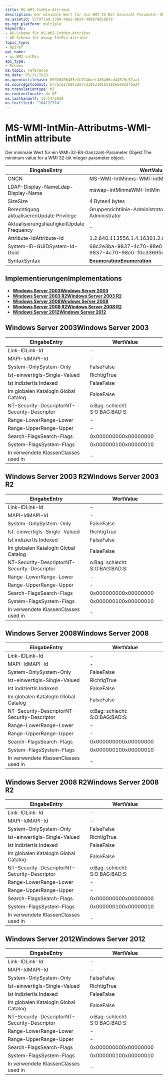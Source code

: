 ```yaml
---
title: MS-WMI-IntMin-Attribut
description: Der minimale Wert für ein WMI-32-Bit-Ganzzahl-Parameter Objekt.
ms.assetid: 55f0f7ad-33d8-48e2-9924-49897085b078
ms.tgt_platform: multiple
keywords:
- AD-Schema für MS-WMI-IntMin-Attribut
- AD-Schema für mswap-IntMin-Attribut
topic_type:
- apiref
api_name:
- ms-WMI-intMin
api_type:
- Schema
ms.topic: reference
ms.date: 05/31/2018
ms.openlocfilehash: 69920496485e1b774bbef430466cd44529c57aa1
ms.sourcegitcommit: b77ace27b0432e7cd3863191b11926be032fbe2f
ms.translationtype: MT
ms.contentlocale: de-DE
ms.lasthandoff: 12/14/2020
ms.locfileid: "104122774"
---
```

# <a name="ms-wmi-intmin-attribute"></a><span data-ttu-id="33a71-105">MS-WMI-IntMin-Attribut</span><span class="sxs-lookup"><span data-stu-id="33a71-105">ms-WMI-intMin attribute</span></span>

<span data-ttu-id="33a71-106">Der minimale Wert für ein WMI-32-Bit-Ganzzahl-Parameter Objekt.</span><span class="sxs-lookup"><span data-stu-id="33a71-106">The minimum value for a WMI 32-bit integer parameter object.</span></span>



| <span data-ttu-id="33a71-107">Eingabe</span><span class="sxs-lookup"><span data-stu-id="33a71-107">Entry</span></span> | <span data-ttu-id="33a71-108">Wert</span><span class="sxs-lookup"><span data-stu-id="33a71-108">Value</span></span> |
|-------------------|--------------------------------------|
| <span data-ttu-id="33a71-109">CN</span><span class="sxs-lookup"><span data-stu-id="33a71-109">CN</span></span>                | <span data-ttu-id="33a71-110">MS-WMI-IntMin</span><span class="sxs-lookup"><span data-stu-id="33a71-110">ms-WMI-intMin</span></span>                        |
| <span data-ttu-id="33a71-111">LDAP-Display-Name</span><span class="sxs-lookup"><span data-stu-id="33a71-111">Ldap-Display-Name</span></span> | <span data-ttu-id="33a71-112">mswap-IntMin</span><span class="sxs-lookup"><span data-stu-id="33a71-112">msWMI-IntMin</span></span>                         |
| <span data-ttu-id="33a71-113">Size</span><span class="sxs-lookup"><span data-stu-id="33a71-113">Size</span></span>              | <span data-ttu-id="33a71-114">4 Bytes</span><span class="sxs-lookup"><span data-stu-id="33a71-114">4 bytes</span></span>                              |
| <span data-ttu-id="33a71-115">Berechtigung aktualisieren</span><span class="sxs-lookup"><span data-stu-id="33a71-115">Update Privilege</span></span>  | <span data-ttu-id="33a71-116">Gruppenrichtlinie-Administrator</span><span class="sxs-lookup"><span data-stu-id="33a71-116">Group Policy Administrator</span></span>           |
| <span data-ttu-id="33a71-117">Aktualisierungshäufigkeit</span><span class="sxs-lookup"><span data-stu-id="33a71-117">Update Frequency</span></span>  | \-                                   |
| <span data-ttu-id="33a71-118">Attribute-Id</span><span class="sxs-lookup"><span data-stu-id="33a71-118">Attribute-Id</span></span>      | <span data-ttu-id="33a71-119">1.2.840.113556.1.4.1630</span><span class="sxs-lookup"><span data-stu-id="33a71-119">1.2.840.113556.1.4.1630</span></span>              |
| <span data-ttu-id="33a71-120">System-ID-GUID</span><span class="sxs-lookup"><span data-stu-id="33a71-120">System-Id-Guid</span></span>    | <span data-ttu-id="33a71-121">68c2e3ba-9837-4c70-98e0-f d023</span><span class="sxs-lookup"><span data-stu-id="33a71-121">68c2e3ba-9837-4c70-98e0-f0c33695d023</span></span> |
| <span data-ttu-id="33a71-122">Syntax</span><span class="sxs-lookup"><span data-stu-id="33a71-122">Syntax</span></span>            | [<span data-ttu-id="33a71-123">**Enumeration**</span><span class="sxs-lookup"><span data-stu-id="33a71-123">**Enumeration**</span></span>](s-enumeration.md) |



## <a name="implementations"></a><span data-ttu-id="33a71-124">Implementierungen</span><span class="sxs-lookup"><span data-stu-id="33a71-124">Implementations</span></span>

-   [<span data-ttu-id="33a71-125">**Windows Server 2003**</span><span class="sxs-lookup"><span data-stu-id="33a71-125">**Windows Server 2003**</span></span>](#windows-server-2003)
-   [<span data-ttu-id="33a71-126">**Windows Server 2003 R2**</span><span class="sxs-lookup"><span data-stu-id="33a71-126">**Windows Server 2003 R2**</span></span>](#windows-server-2003-r2)
-   [<span data-ttu-id="33a71-127">**Windows Server 2008**</span><span class="sxs-lookup"><span data-stu-id="33a71-127">**Windows Server 2008**</span></span>](#windows-server-2008)
-   [<span data-ttu-id="33a71-128">**Windows Server 2008 R2**</span><span class="sxs-lookup"><span data-stu-id="33a71-128">**Windows Server 2008 R2**</span></span>](#windows-server-2008-r2)
-   [<span data-ttu-id="33a71-129">**Windows Server 2012**</span><span class="sxs-lookup"><span data-stu-id="33a71-129">**Windows Server 2012**</span></span>](#windows-server-2012)

## <a name="windows-server-2003"></a><span data-ttu-id="33a71-130">Windows Server 2003</span><span class="sxs-lookup"><span data-stu-id="33a71-130">Windows Server 2003</span></span>



| <span data-ttu-id="33a71-131">Eingabe</span><span class="sxs-lookup"><span data-stu-id="33a71-131">Entry</span></span> | <span data-ttu-id="33a71-132">Wert</span><span class="sxs-lookup"><span data-stu-id="33a71-132">Value</span></span> |
|------------------------|--------------|
| <span data-ttu-id="33a71-133">Link-ID</span><span class="sxs-lookup"><span data-stu-id="33a71-133">Link-Id</span></span>                | \-           |
| <span data-ttu-id="33a71-134">MAPI-Id</span><span class="sxs-lookup"><span data-stu-id="33a71-134">MAPI-Id</span></span>                | \-           |
| <span data-ttu-id="33a71-135">System-Only</span><span class="sxs-lookup"><span data-stu-id="33a71-135">System-Only</span></span>            | <span data-ttu-id="33a71-136">False</span><span class="sxs-lookup"><span data-stu-id="33a71-136">False</span></span>        |
| <span data-ttu-id="33a71-137">Ist-einwertig</span><span class="sxs-lookup"><span data-stu-id="33a71-137">Is-Single-Valued</span></span>       | <span data-ttu-id="33a71-138">Richtig</span><span class="sxs-lookup"><span data-stu-id="33a71-138">True</span></span>         |
| <span data-ttu-id="33a71-139">Ist indiziert</span><span class="sxs-lookup"><span data-stu-id="33a71-139">Is Indexed</span></span>             | <span data-ttu-id="33a71-140">False</span><span class="sxs-lookup"><span data-stu-id="33a71-140">False</span></span>        |
| <span data-ttu-id="33a71-141">Im globalen Katalog</span><span class="sxs-lookup"><span data-stu-id="33a71-141">In Global Catalog</span></span>      | <span data-ttu-id="33a71-142">False</span><span class="sxs-lookup"><span data-stu-id="33a71-142">False</span></span>        |
| <span data-ttu-id="33a71-143">NT-Security-Descriptor</span><span class="sxs-lookup"><span data-stu-id="33a71-143">NT-Security-Descriptor</span></span> | <span data-ttu-id="33a71-144">o:Bag: schlecht: S:</span><span class="sxs-lookup"><span data-stu-id="33a71-144">O:BAG:BAD:S:</span></span> |
| <span data-ttu-id="33a71-145">Range-Lower</span><span class="sxs-lookup"><span data-stu-id="33a71-145">Range-Lower</span></span>            | \-           |
| <span data-ttu-id="33a71-146">Range-Upper</span><span class="sxs-lookup"><span data-stu-id="33a71-146">Range-Upper</span></span>            | \-           |
| <span data-ttu-id="33a71-147">Search-Flags</span><span class="sxs-lookup"><span data-stu-id="33a71-147">Search-Flags</span></span>           | <span data-ttu-id="33a71-148">0x00000000</span><span class="sxs-lookup"><span data-stu-id="33a71-148">0x00000000</span></span>   |
| <span data-ttu-id="33a71-149">System-Flags</span><span class="sxs-lookup"><span data-stu-id="33a71-149">System-Flags</span></span>           | <span data-ttu-id="33a71-150">0x00000010</span><span class="sxs-lookup"><span data-stu-id="33a71-150">0x00000010</span></span>   |
| <span data-ttu-id="33a71-151">In verwendete Klassen</span><span class="sxs-lookup"><span data-stu-id="33a71-151">Classes used in</span></span>        | \-           |



## <a name="windows-server-2003-r2"></a><span data-ttu-id="33a71-152">Windows Server 2003 R2</span><span class="sxs-lookup"><span data-stu-id="33a71-152">Windows Server 2003 R2</span></span>



| <span data-ttu-id="33a71-153">Eingabe</span><span class="sxs-lookup"><span data-stu-id="33a71-153">Entry</span></span> | <span data-ttu-id="33a71-154">Wert</span><span class="sxs-lookup"><span data-stu-id="33a71-154">Value</span></span> |
|------------------------|--------------|
| <span data-ttu-id="33a71-155">Link-ID</span><span class="sxs-lookup"><span data-stu-id="33a71-155">Link-Id</span></span>                | \-           |
| <span data-ttu-id="33a71-156">MAPI-Id</span><span class="sxs-lookup"><span data-stu-id="33a71-156">MAPI-Id</span></span>                | \-           |
| <span data-ttu-id="33a71-157">System-Only</span><span class="sxs-lookup"><span data-stu-id="33a71-157">System-Only</span></span>            | <span data-ttu-id="33a71-158">False</span><span class="sxs-lookup"><span data-stu-id="33a71-158">False</span></span>        |
| <span data-ttu-id="33a71-159">Ist-einwertig</span><span class="sxs-lookup"><span data-stu-id="33a71-159">Is-Single-Valued</span></span>       | <span data-ttu-id="33a71-160">Richtig</span><span class="sxs-lookup"><span data-stu-id="33a71-160">True</span></span>         |
| <span data-ttu-id="33a71-161">Ist indiziert</span><span class="sxs-lookup"><span data-stu-id="33a71-161">Is Indexed</span></span>             | <span data-ttu-id="33a71-162">False</span><span class="sxs-lookup"><span data-stu-id="33a71-162">False</span></span>        |
| <span data-ttu-id="33a71-163">Im globalen Katalog</span><span class="sxs-lookup"><span data-stu-id="33a71-163">In Global Catalog</span></span>      | <span data-ttu-id="33a71-164">False</span><span class="sxs-lookup"><span data-stu-id="33a71-164">False</span></span>        |
| <span data-ttu-id="33a71-165">NT-Security-Descriptor</span><span class="sxs-lookup"><span data-stu-id="33a71-165">NT-Security-Descriptor</span></span> | <span data-ttu-id="33a71-166">o:Bag: schlecht: S:</span><span class="sxs-lookup"><span data-stu-id="33a71-166">O:BAG:BAD:S:</span></span> |
| <span data-ttu-id="33a71-167">Range-Lower</span><span class="sxs-lookup"><span data-stu-id="33a71-167">Range-Lower</span></span>            | \-           |
| <span data-ttu-id="33a71-168">Range-Upper</span><span class="sxs-lookup"><span data-stu-id="33a71-168">Range-Upper</span></span>            | \-           |
| <span data-ttu-id="33a71-169">Search-Flags</span><span class="sxs-lookup"><span data-stu-id="33a71-169">Search-Flags</span></span>           | <span data-ttu-id="33a71-170">0x00000000</span><span class="sxs-lookup"><span data-stu-id="33a71-170">0x00000000</span></span>   |
| <span data-ttu-id="33a71-171">System-Flags</span><span class="sxs-lookup"><span data-stu-id="33a71-171">System-Flags</span></span>           | <span data-ttu-id="33a71-172">0x00000010</span><span class="sxs-lookup"><span data-stu-id="33a71-172">0x00000010</span></span>   |
| <span data-ttu-id="33a71-173">In verwendete Klassen</span><span class="sxs-lookup"><span data-stu-id="33a71-173">Classes used in</span></span>        | \-           |



## <a name="windows-server-2008"></a><span data-ttu-id="33a71-174">Windows Server 2008</span><span class="sxs-lookup"><span data-stu-id="33a71-174">Windows Server 2008</span></span>



| <span data-ttu-id="33a71-175">Eingabe</span><span class="sxs-lookup"><span data-stu-id="33a71-175">Entry</span></span> | <span data-ttu-id="33a71-176">Wert</span><span class="sxs-lookup"><span data-stu-id="33a71-176">Value</span></span> |
|------------------------|--------------|
| <span data-ttu-id="33a71-177">Link-ID</span><span class="sxs-lookup"><span data-stu-id="33a71-177">Link-Id</span></span>                | \-           |
| <span data-ttu-id="33a71-178">MAPI-Id</span><span class="sxs-lookup"><span data-stu-id="33a71-178">MAPI-Id</span></span>                | \-           |
| <span data-ttu-id="33a71-179">System-Only</span><span class="sxs-lookup"><span data-stu-id="33a71-179">System-Only</span></span>            | <span data-ttu-id="33a71-180">False</span><span class="sxs-lookup"><span data-stu-id="33a71-180">False</span></span>        |
| <span data-ttu-id="33a71-181">Ist-einwertig</span><span class="sxs-lookup"><span data-stu-id="33a71-181">Is-Single-Valued</span></span>       | <span data-ttu-id="33a71-182">Richtig</span><span class="sxs-lookup"><span data-stu-id="33a71-182">True</span></span>         |
| <span data-ttu-id="33a71-183">Ist indiziert</span><span class="sxs-lookup"><span data-stu-id="33a71-183">Is Indexed</span></span>             | <span data-ttu-id="33a71-184">False</span><span class="sxs-lookup"><span data-stu-id="33a71-184">False</span></span>        |
| <span data-ttu-id="33a71-185">Im globalen Katalog</span><span class="sxs-lookup"><span data-stu-id="33a71-185">In Global Catalog</span></span>      | <span data-ttu-id="33a71-186">False</span><span class="sxs-lookup"><span data-stu-id="33a71-186">False</span></span>        |
| <span data-ttu-id="33a71-187">NT-Security-Descriptor</span><span class="sxs-lookup"><span data-stu-id="33a71-187">NT-Security-Descriptor</span></span> | <span data-ttu-id="33a71-188">o:Bag: schlecht: S:</span><span class="sxs-lookup"><span data-stu-id="33a71-188">O:BAG:BAD:S:</span></span> |
| <span data-ttu-id="33a71-189">Range-Lower</span><span class="sxs-lookup"><span data-stu-id="33a71-189">Range-Lower</span></span>            | \-           |
| <span data-ttu-id="33a71-190">Range-Upper</span><span class="sxs-lookup"><span data-stu-id="33a71-190">Range-Upper</span></span>            | \-           |
| <span data-ttu-id="33a71-191">Search-Flags</span><span class="sxs-lookup"><span data-stu-id="33a71-191">Search-Flags</span></span>           | <span data-ttu-id="33a71-192">0x00000000</span><span class="sxs-lookup"><span data-stu-id="33a71-192">0x00000000</span></span>   |
| <span data-ttu-id="33a71-193">System-Flags</span><span class="sxs-lookup"><span data-stu-id="33a71-193">System-Flags</span></span>           | <span data-ttu-id="33a71-194">0x00000010</span><span class="sxs-lookup"><span data-stu-id="33a71-194">0x00000010</span></span>   |
| <span data-ttu-id="33a71-195">In verwendete Klassen</span><span class="sxs-lookup"><span data-stu-id="33a71-195">Classes used in</span></span>        | \-           |



## <a name="windows-server-2008-r2"></a><span data-ttu-id="33a71-196">Windows Server 2008 R2</span><span class="sxs-lookup"><span data-stu-id="33a71-196">Windows Server 2008 R2</span></span>



| <span data-ttu-id="33a71-197">Eingabe</span><span class="sxs-lookup"><span data-stu-id="33a71-197">Entry</span></span> | <span data-ttu-id="33a71-198">Wert</span><span class="sxs-lookup"><span data-stu-id="33a71-198">Value</span></span> |
|------------------------|--------------|
| <span data-ttu-id="33a71-199">Link-ID</span><span class="sxs-lookup"><span data-stu-id="33a71-199">Link-Id</span></span>                | \-           |
| <span data-ttu-id="33a71-200">MAPI-Id</span><span class="sxs-lookup"><span data-stu-id="33a71-200">MAPI-Id</span></span>                | \-           |
| <span data-ttu-id="33a71-201">System-Only</span><span class="sxs-lookup"><span data-stu-id="33a71-201">System-Only</span></span>            | <span data-ttu-id="33a71-202">False</span><span class="sxs-lookup"><span data-stu-id="33a71-202">False</span></span>        |
| <span data-ttu-id="33a71-203">Ist-einwertig</span><span class="sxs-lookup"><span data-stu-id="33a71-203">Is-Single-Valued</span></span>       | <span data-ttu-id="33a71-204">Richtig</span><span class="sxs-lookup"><span data-stu-id="33a71-204">True</span></span>         |
| <span data-ttu-id="33a71-205">Ist indiziert</span><span class="sxs-lookup"><span data-stu-id="33a71-205">Is Indexed</span></span>             | <span data-ttu-id="33a71-206">False</span><span class="sxs-lookup"><span data-stu-id="33a71-206">False</span></span>        |
| <span data-ttu-id="33a71-207">Im globalen Katalog</span><span class="sxs-lookup"><span data-stu-id="33a71-207">In Global Catalog</span></span>      | <span data-ttu-id="33a71-208">False</span><span class="sxs-lookup"><span data-stu-id="33a71-208">False</span></span>        |
| <span data-ttu-id="33a71-209">NT-Security-Descriptor</span><span class="sxs-lookup"><span data-stu-id="33a71-209">NT-Security-Descriptor</span></span> | <span data-ttu-id="33a71-210">o:Bag: schlecht: S:</span><span class="sxs-lookup"><span data-stu-id="33a71-210">O:BAG:BAD:S:</span></span> |
| <span data-ttu-id="33a71-211">Range-Lower</span><span class="sxs-lookup"><span data-stu-id="33a71-211">Range-Lower</span></span>            | \-           |
| <span data-ttu-id="33a71-212">Range-Upper</span><span class="sxs-lookup"><span data-stu-id="33a71-212">Range-Upper</span></span>            | \-           |
| <span data-ttu-id="33a71-213">Search-Flags</span><span class="sxs-lookup"><span data-stu-id="33a71-213">Search-Flags</span></span>           | <span data-ttu-id="33a71-214">0x00000000</span><span class="sxs-lookup"><span data-stu-id="33a71-214">0x00000000</span></span>   |
| <span data-ttu-id="33a71-215">System-Flags</span><span class="sxs-lookup"><span data-stu-id="33a71-215">System-Flags</span></span>           | <span data-ttu-id="33a71-216">0x00000010</span><span class="sxs-lookup"><span data-stu-id="33a71-216">0x00000010</span></span>   |
| <span data-ttu-id="33a71-217">In verwendete Klassen</span><span class="sxs-lookup"><span data-stu-id="33a71-217">Classes used in</span></span>        | \-           |



## <a name="windows-server-2012"></a><span data-ttu-id="33a71-218">Windows Server 2012</span><span class="sxs-lookup"><span data-stu-id="33a71-218">Windows Server 2012</span></span>



| <span data-ttu-id="33a71-219">Eingabe</span><span class="sxs-lookup"><span data-stu-id="33a71-219">Entry</span></span> | <span data-ttu-id="33a71-220">Wert</span><span class="sxs-lookup"><span data-stu-id="33a71-220">Value</span></span> |
|------------------------|--------------|
| <span data-ttu-id="33a71-221">Link-ID</span><span class="sxs-lookup"><span data-stu-id="33a71-221">Link-Id</span></span>                | \-           |
| <span data-ttu-id="33a71-222">MAPI-Id</span><span class="sxs-lookup"><span data-stu-id="33a71-222">MAPI-Id</span></span>                | \-           |
| <span data-ttu-id="33a71-223">System-Only</span><span class="sxs-lookup"><span data-stu-id="33a71-223">System-Only</span></span>            | <span data-ttu-id="33a71-224">False</span><span class="sxs-lookup"><span data-stu-id="33a71-224">False</span></span>        |
| <span data-ttu-id="33a71-225">Ist-einwertig</span><span class="sxs-lookup"><span data-stu-id="33a71-225">Is-Single-Valued</span></span>       | <span data-ttu-id="33a71-226">Richtig</span><span class="sxs-lookup"><span data-stu-id="33a71-226">True</span></span>         |
| <span data-ttu-id="33a71-227">Ist indiziert</span><span class="sxs-lookup"><span data-stu-id="33a71-227">Is Indexed</span></span>             | <span data-ttu-id="33a71-228">False</span><span class="sxs-lookup"><span data-stu-id="33a71-228">False</span></span>        |
| <span data-ttu-id="33a71-229">Im globalen Katalog</span><span class="sxs-lookup"><span data-stu-id="33a71-229">In Global Catalog</span></span>      | <span data-ttu-id="33a71-230">False</span><span class="sxs-lookup"><span data-stu-id="33a71-230">False</span></span>        |
| <span data-ttu-id="33a71-231">NT-Security-Descriptor</span><span class="sxs-lookup"><span data-stu-id="33a71-231">NT-Security-Descriptor</span></span> | <span data-ttu-id="33a71-232">o:Bag: schlecht: S:</span><span class="sxs-lookup"><span data-stu-id="33a71-232">O:BAG:BAD:S:</span></span> |
| <span data-ttu-id="33a71-233">Range-Lower</span><span class="sxs-lookup"><span data-stu-id="33a71-233">Range-Lower</span></span>            | \-           |
| <span data-ttu-id="33a71-234">Range-Upper</span><span class="sxs-lookup"><span data-stu-id="33a71-234">Range-Upper</span></span>            | \-           |
| <span data-ttu-id="33a71-235">Search-Flags</span><span class="sxs-lookup"><span data-stu-id="33a71-235">Search-Flags</span></span>           | <span data-ttu-id="33a71-236">0x00000000</span><span class="sxs-lookup"><span data-stu-id="33a71-236">0x00000000</span></span>   |
| <span data-ttu-id="33a71-237">System-Flags</span><span class="sxs-lookup"><span data-stu-id="33a71-237">System-Flags</span></span>           | <span data-ttu-id="33a71-238">0x00000010</span><span class="sxs-lookup"><span data-stu-id="33a71-238">0x00000010</span></span>   |
| <span data-ttu-id="33a71-239">In verwendete Klassen</span><span class="sxs-lookup"><span data-stu-id="33a71-239">Classes used in</span></span>        | \-           |



 

 




